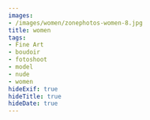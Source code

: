 ```yaml
---
images:
- /images/women/zonephotos-women-8.jpg
title: women
tags:
- Fine Art
- boudoir
- fotoshoot
- model
- nude
- women
hideExif: true
hideTitle: true
hideDate: true
---
```

